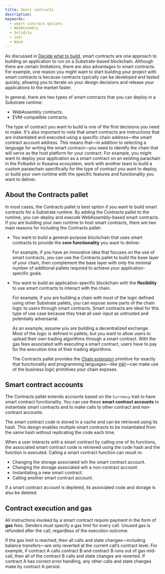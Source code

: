 ```yaml
---
title: Smart contracts
description:
keywords:
  - smart contract options
  - WebAssembly
  - Solidity
  - ink!
  - Wasm
---
```


As discussed in [Decide what to build](/design/decide-what-to-build/), smart contracts are one approach to building an application to run on a Substrate-based blockchain.
Although there are certain limitations, there are also advantages to smart contracts.
For example, one reason you might want to start building your project with smart contracts is because contracts typically can be developed and tested quickly, allowing you to iterate on your design decisions and release your applications to the market faster.

In general, there are two types of smart contracts that you can deploy in a Substrate runtime:

- WebAssembly contracts.
- EVM-compatible contracts.

The type of contract you want to build is one of the first decisions you need to make.
It's also important to note that smart contracts are instructions that are instantiated and executed using a specific chain address—the smart contract account address.
This means that—in addition to selecting a language for writing the smart contract—you need to identify the chain that will serve as the host platform for your contract.
For example, you might want to deploy your application as a smart contract on an existing parachain in the Polkadot or Kusama ecosystem, work with another team to build a custom paraachain specifically for the type of contract you want to deploy, or build your own runtime with the specific features and functionality you want to deliver.

## About the Contracts pallet

In most cases, the Contracts pallet is best option if you want to build smart contracts for a Substrate runtime.
By adding the Contracts pallet to the runtime, you can deploy and execute WebAssembly-based smart contracts.
If you are building your own runtime to host smart contracts, there are two main reasons for including the Contracts pallet:

- You want to build a general-purpose blockchain that uses smart contracts to provide the **core functionality** you want to deliver.

  For example, if you have an innovative idea that focuses on the use of smart contracts, you can use the Contracts pallet to build the base layer of your chain, then complement the base layer with only the minimal number of additional pallets required to achieve your application-specific goals.

- You want to build an application-specific blockchain with the **flexibility** to use smart contracts to interact with the chain.

  For example, if you are building a chain with most of the logic defined using other Substrate pallets, you can expose some parts of the chain logic to users through smart contracts.
  Smart contracts are ideal for this type of use case because they treat all user input as untrusted and potentially adversarial.

  As an example, assume you are building a decentralized exchange.
  Most of the logic is defined in pallets, but you want to allow users to upload their own trading algorithms through a smart contract.
  With the gas fees associated with executing a smart contract, users have to pay for the execution time of their trading algorithms.

  The Contracts pallet provides the [Chain extension](https://ink.substrate.io/macros-attributes/chain-extension/) primitive for exactly that functionality and programming languages—like [ink!](https://paritytech.github.io/ink/)—can make use of the business logic primitives your chain exposes.

## Smart contract accounts

The Contracts pallet extends accounts based on the `Currency` trait to have smart contract functionality.
You can use these **smart contract accounts** to instantiate smart contracts and to make calls to other contract and non-contract accounts.

The smart contract code is stored in a cache and can be retrieved using its hash.
This design enables multiple smart contracts to be instantiated from the same hash without replicating the code each time.

When a user interacts with a smart contract by calling one of its functions, the associated smart contract code is retrieved using the code hash and the function is executed.
Calling a smart contract function can result in:

- Changing the storage associated wih the smart contract account.
- Changing the storage associated wih a non-contract account.
- Instantiating a new smart contract.
- Calling another smart contract account.

If a smart contract account is depleted, its associated code and storage is also be deleted.

## Contract execution and gas

All instructions invoked by a smart contract require payment in the form of **gas** fees.
Senders must specify a gas limit for every call.
Unused gas is refunded after the call, regardless of the execution outcome.

If the gas limit is reached, then all calls and state changes—including balance transfers—are only reverted at the current call’s contract level.
For example, if contract A calls contract B and contract B runs out of gas mid-call, then all of the contract B calls and state changes are reverted.
If contract A has correct error handling, any other calls and state changes make by contract A persist.
